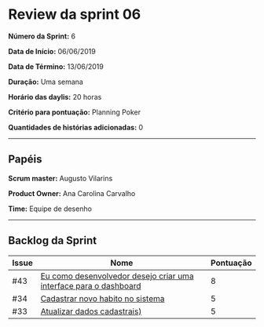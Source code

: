 # Review da sprint 06

**Número da Sprint:** 6

**Data de Início:** 06/06/2019

**Data de Término:** 13/06/2019

**Duração:** Uma semana

**Horário das daylis:** 20 horas

**Critério para pontuação:** Planning Poker

**Quantidades de histórias adicionadas:** 0

----

## Papéis

**Scrum master:** Augusto Vilarins

**Product Owner:** Ana Carolina Carvalho

**Time:** Equipe de desenho

----


## Backlog da Sprint

|Issue|Nome|Pontuação|
|-----|----|-----|
|#43|[Eu como desenvolvedor desejo criar uma interface para o dashboard](https://github.com/conosco/conosco-api/issues/46)| 8 |
|#34|[Cadastrar novo habito no sistema ](https://github.com/conosco/conosco-api/issues/34)| 5 |
|#33|[Atualizar dados cadastrais)](https://github.com/conosco/conosco-api/issues/33)| 5 |